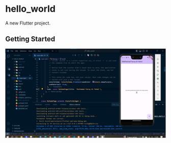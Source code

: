 # hello_world

A new Flutter project.

## Getting Started

![Screenshot hello_world](images/Praktikum%202/Langkah%2011.png)